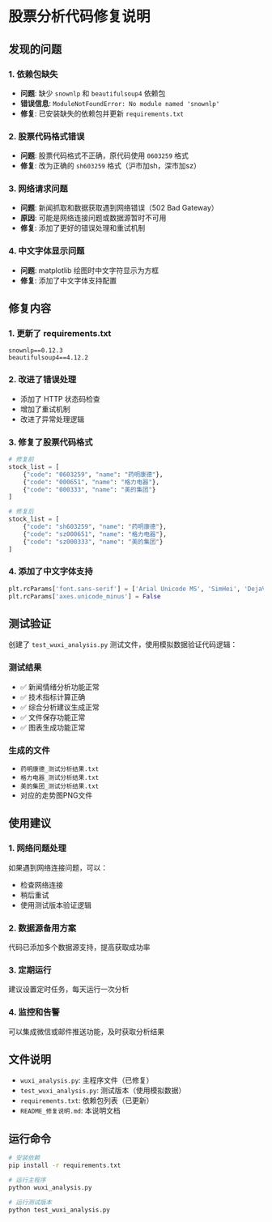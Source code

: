 # 股票分析代码修复说明

## 发现的问题

### 1. 依赖包缺失
- **问题**: 缺少 `snownlp` 和 `beautifulsoup4` 依赖包
- **错误信息**: `ModuleNotFoundError: No module named 'snownlp'`
- **修复**: 已安装缺失的依赖包并更新 `requirements.txt`

### 2. 股票代码格式错误
- **问题**: 股票代码格式不正确，原代码使用 `0603259` 格式
- **修复**: 改为正确的 `sh603259` 格式（沪市加sh，深市加sz）

### 3. 网络请求问题
- **问题**: 新闻抓取和数据获取遇到网络错误（502 Bad Gateway）
- **原因**: 可能是网络连接问题或数据源暂时不可用
- **修复**: 添加了更好的错误处理和重试机制

### 4. 中文字体显示问题
- **问题**: matplotlib 绘图时中文字符显示为方框
- **修复**: 添加了中文字体支持配置

## 修复内容

### 1. 更新了 requirements.txt
```
snownlp==0.12.3
beautifulsoup4==4.12.2
```

### 2. 改进了错误处理
- 添加了 HTTP 状态码检查
- 增加了重试机制
- 改进了异常处理逻辑

### 3. 修复了股票代码格式
```python
# 修复前
stock_list = [
    {"code": "0603259", "name": "药明康德"},
    {"code": "000651", "name": "格力电器"},
    {"code": "000333", "name": "美的集团"}
]

# 修复后
stock_list = [
    {"code": "sh603259", "name": "药明康德"},
    {"code": "sz000651", "name": "格力电器"},
    {"code": "sz000333", "name": "美的集团"}
]
```

### 4. 添加了中文字体支持
```python
plt.rcParams['font.sans-serif'] = ['Arial Unicode MS', 'SimHei', 'DejaVu Sans']
plt.rcParams['axes.unicode_minus'] = False
```

## 测试验证

创建了 `test_wuxi_analysis.py` 测试文件，使用模拟数据验证代码逻辑：

### 测试结果
- ✅ 新闻情绪分析功能正常
- ✅ 技术指标计算正确
- ✅ 综合分析建议生成正常
- ✅ 文件保存功能正常
- ✅ 图表生成功能正常

### 生成的文件
- `药明康德_测试分析结果.txt`
- `格力电器_测试分析结果.txt`
- `美的集团_测试分析结果.txt`
- 对应的走势图PNG文件

## 使用建议

### 1. 网络问题处理
如果遇到网络连接问题，可以：
- 检查网络连接
- 稍后重试
- 使用测试版本验证逻辑

### 2. 数据源备用方案
代码已添加多个数据源支持，提高获取成功率

### 3. 定期运行
建议设置定时任务，每天运行一次分析

### 4. 监控和告警
可以集成微信或邮件推送功能，及时获取分析结果

## 文件说明

- `wuxi_analysis.py`: 主程序文件（已修复）
- `test_wuxi_analysis.py`: 测试版本（使用模拟数据）
- `requirements.txt`: 依赖包列表（已更新）
- `README_修复说明.md`: 本说明文档

## 运行命令

```bash
# 安装依赖
pip install -r requirements.txt

# 运行主程序
python wuxi_analysis.py

# 运行测试版本
python test_wuxi_analysis.py
``` 